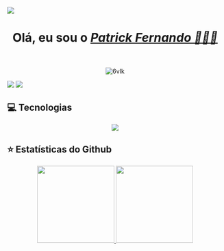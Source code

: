  ![](https://komarev.com/ghpvc/?username=patrickfer&color=orange)
 <h1 align="center">Olá, eu sou o <a href="https://www.linkedin.com/in/patrickferbrito/"><i>Patrick Fernando 👨🏻‍💻</i></a><br><br></h1>
 
<div align="center">

 ![6vIk](https://github.com/patrickfer/PatrickFer/assets/98609056/eb1535ee-2571-4620-ada5-5fe59ab21b6d)
 
</div>

<div>
  <a href = "mailto:patrickferdev@gmail.com"><img src="https://skillicons.dev/icons?i=gmail"></a>
  <a href="https://www.linkedin.com/in/patrickferbrito" target="_blank"><img src="https://skillicons.dev/icons?i=linkedin" target="_blank"></a>
</div>

## 💻 **Tecnologias**
<div align="center">
  <a href="https://skillicons.dev">
    <img src="https://skillicons.dev/icons?i=html,css,js,bootstrap,jquery,angular,cs,dotnet,postgresql,mysql,azure,git" />
  </a>
</div>

## ⭐ **Estatísticas do Github**
<div align="center">
  <a href="https://github.com/patrickfer">
<img height="180em" src="https://github-readme-stats.vercel.app/api?username=patrickfer&show_icons=true&theme=blue_navy&include_all_commits=true&count_private=true"/>
  <img height="180em" src="https://github-readme-stats.vercel.app/api/top-langs/?username=patrickfer&layout=compact&langs_count=7&theme=blue_navy"/>
</div>
 



  

